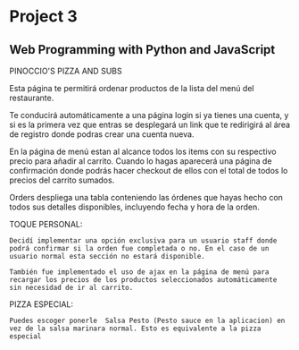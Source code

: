 # Project 3

## Web Programming with Python and JavaScript

PINOCCIO'S PIZZA AND SUBS

Esta página te permitirá ordenar productos de la lista del menú del restaurante.

Te conducirá automáticamente a una página login si ya tienes una cuenta, y si es la primera vez que entras se desplegará un link que te redirigirá al área de registro donde podras crear una cuenta nueva.

En la página de menú estan al alcance todos los items con su respectivo precio para añadir al carrito. Cuando lo hagas aparecerá una página de confirmación donde podrás hacer checkout de ellos con el total de todos lo precios del carrito sumados. 

Orders despliega una tabla conteniendo las órdenes que hayas hecho con todos sus detalles disponibles, incluyendo fecha y hora de la orden.

TOQUE PERSONAL:

    Decidí implementar una opción exclusiva para un usuario staff donde podrá confirmar si la orden fue completada o no. En el caso de un usuario normal esta sección no estará disponible.

    También fue implementado el uso de ajax en la página de menú para recargar los precios de los productos seleccionados automáticamente sin necesidad de ir al carrito.

PIZZA ESPECIAL:

    Puedes escoger ponerle  Salsa Pesto (Pesto sauce en la aplicacion) en vez de la salsa marinara normal. Esto es equivalente a la pizza especial 
